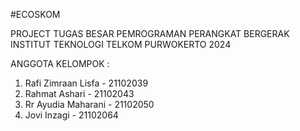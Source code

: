 #ECOSKOM

PROJECT TUGAS BESAR PEMROGRAMAN PERANGKAT BERGERAK
INSTITUT TEKNOLOGI TELKOM PURWOKERTO 2024

ANGGOTA KELOMPOK :

1. Rafi Zimraan Lisfa - 21102039
2. Rahmat Ashari - 21102043
3. Rr Ayudia Maharani - 21102050
4. Jovi Inzagi - 21102064
